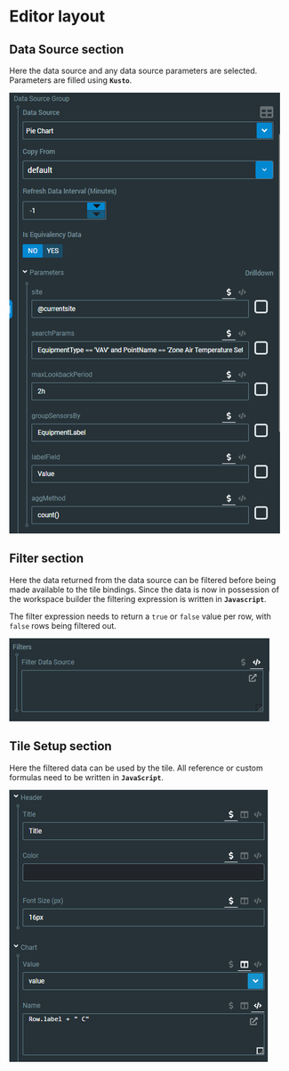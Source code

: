 # Editor layout

## Data Source section

Here the data source and any data source parameters are selected. Parameters are filled using **`Kusto`**.

![](../.gitbook/assets/image%20%2814%29.png)

## Filter section

Here the data returned from the data source can be filtered before being made available to the tile bindings. Since the data is now in possession of the workspace builder the filtering expression is written in **`Javascript`**.

The filter expression needs to return a `true` or `false` value per row, with `false` rows being filtered out.

![](../.gitbook/assets/image%20%286%29.png)

## Tile Setup section

Here the filtered data can be used by the tile. All reference or custom formulas need to be written in **`JavaScript`**.

![](../.gitbook/assets/image%20%283%29.png)

